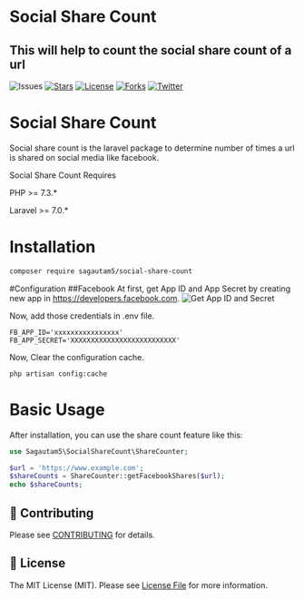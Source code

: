 # Social Share Count

## This will help to count the social share count of a url

![Issues](https://img.shields.io/github/issues/sagautam5/social-share-count
) [![Stars](https://img.shields.io/github/stars/sagautam5/social-share-count
)](https://github.com/sagautam5/social-share-count/stargazers) [![License](https://img.shields.io/github/license/sagautam5/social-share-count
)](https://github.com/sagautam5/social-share-count/stargazers) [![Forks](https://img.shields.io/github/forks/sagautam5/social-share-count
)](https://github.com/sagautam5/social-share-count/stargazers) [![Twitter](https://img.shields.io/twitter/url?url=https%3A%2F%2Fgithub.com%2Fsagautam5%2Fsocial-share-count
)](https://github.com/sagautam5/social-share-count/stargazers)

# Social Share Count

  Social share count is the laravel package to determine number of times a url is shared on social media like facebook. 
  
  Social Share Count Requires 
  
  PHP >= 7.3.*
  
  Laravel >= 7.0.*
   
# Installation

```sh
composer require sagautam5/social-share-count
```
#Configuration
##Facebook
At first, get App ID and App Secret by creating new app in https://developers.facebook.com. 
![Get App ID and Secret](https://raw.githubusercontent.com/sagautam5/social-share-count/master/src/images/facebook%20credentials.png)

Now, add those credentials in .env file.
```dotenv
FB_APP_ID='xxxxxxxxxxxxxxxx'
FB_APP_SECRET='XXXXXXXXXXXXXXXXXXXXXXXXXX'
```

Now, Clear the configuration cache.

```shell script
php artisan config:cache
```

# Basic Usage

After installation, you can use the share count feature like this:

```php
use Sagautam5\SocialShareCount\ShareCounter;

$url = 'https://www.example.com';
$shareCounts = ShareCounter::getFacebookShares($url);
echo $shareCounts;
``` 


## 🤝 Contributing

Please see [CONTRIBUTING](CONTRIBUTING.md) for details.

## 📄 License

The MIT License (MIT). Please see [License File](LICENSE) for more information.
